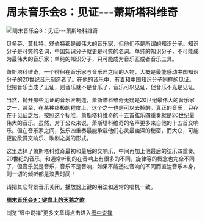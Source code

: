 周末音乐会8：见证---萧斯塔科维奇
====

			

                                               

![周末音乐会8：见证---萧斯塔科维奇](http://simg.sinajs.cn/blog7style/images/common/sg_trans.gif)

                                               

                                               

 贝多芬、莫扎特、舒伯特都是最伟大的音乐家，但他们不是所谓的知识分子。知识分子是可笑的名词，中国知识分子就更是可笑的名词。单纯的知识分子，不可能成为最伟大的音乐家；单纯的知识分子，只可能成为音乐匠或者音乐工具。

  萧斯塔科维奇，一个徘徊在音乐家与音乐匠之间的人物，大概是最能感动中国知识分子的20世纪音乐制造者了。在他的音乐中，有着和中国知识分子同样的见证。但把音乐当成了见证，则音乐就不是音乐了，音乐可以见证，但音乐不光是见证。

  当然，抛开那些见证的音乐匠制造，萧斯塔科维奇无疑是20世纪最伟大的音乐家之一，甚至，在某种终极的程度上，这个之一也是可以去掉的。真正的音乐，只存在于见证之后，按照这个标准，萧斯塔科维奇的十五首弦乐四重奏就是20世纪最伟大的音乐。虽然，对于公众来说，萧斯塔科维奇的名声更多来自他的十五首交响乐。但在音乐家之间，弦乐四重奏最能承载他们心灵最幽深的秘密，而大众，可能更能欣赏交响乐、歌剧之类的形式。

  这里选择了萧斯塔科维奇最初和最后的交响乐，中间再加上他最后的弦乐四重奏。20世纪的音乐，和通常听到的在音响上有很多的不同，旋律等的概念也完全不同了，但音乐就是音乐，音乐不是音响，如果不能透过音响的不同而直达音乐本身，则一切的倾听都是浪费时间！

请把其它背景音乐关闭，播放器上键的用法和通常的唱机一致。

[**周末音乐会9：键盘上的天鹅之歌**](http://blog.sina.com.cn/u/486e105c01000640)

浏览“缠中说禅”更多文章请点击进入[缠中说禅](http://blog.sina.com.cn/m/chzhshch)
